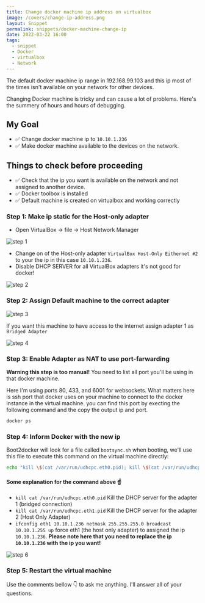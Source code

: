 ```yaml
---
title: Change docker machine ip address on virtualbox
image: /covers/change-ip-address.png
layout: Snippet
permalink: snippets/docker-machine-change-ip
date: 2022-03-22 16:00
tags:
  - snippet
  - Docker
  - virtualbox
  - Network
---
```


The default docker machine ip range in 192.168.99.103 and this ip most of the times isn't available on your network for other devices.

Changing Docker machine is tricky and can cause a lot of problems. Here's the summery of hours and hours of debugging.

## My Goal

- ✅ Change docker machine ip to `10.10.1.236`
- ✅ Make docker machine available to the devices on the network.

## Things to check before proceeding

- ✅ Check that the ip you want is available on the network and not assigned to another device.
- ✅ Docker toolbox is installed
- ✅ Default machine is created on virtualbox and working correctly

### Step 1: Make ip static for the Host-only adapter

- Open VirtualBox -> file -> Host Network Manager

![step 1](/uploads/change-docker-ip/1.png)

- Change on of the Host-only adapter `VirtualBox Host-Only Eithernet #2` to your the ip in this case `10.10.1.236`.
- Disable DHCP SERVER for all VirtualBox adapters it's not good for docker!

![step 2](/uploads/change-docker-ip/2.png)

### Step 2: Assign Default machine to the correct adapter

![step 3](/uploads/change-docker-ip/3.png)

If you want this machine to have access to the internet assign adapter 1 as `Bridged Adapter`

![step 4](/uploads/change-docker-ip/5.png)

### Step 3: Enable Adapter as NAT to use port-farwarding

**Warning this step is too manual!** You need to list all port you'll be using in that docker machine.

Here I'm using ports 80, 433, and 6001 for websockets. What matters here is ssh port that docker uses on your machine to connect to the docker instance in the virtual machine. you can find this port by execting the following command and the copy the output ip and port.

```sh
docker ps
```

### Step 4: Inform Docker with the new ip

Boot2docker will look for a file called `bootsync.sh` when booting, we'll use this file to execute this command on the virtual machine directly:

```bash
echo "kill \$(cat /var/run/udhcpc.eth0.pid); kill \$(cat /var/run/udhcpc.eth1.pid); ifconfig eth1 10.10.1.236 netmask 255.255.255.0 broadcast 10.10.1.255 up" | sudo tee /var/lib/boot2docker/bootsync.sh > /dev/null
```

#### Some explanation for the command above ☝

- `kill cat /var/run/udhcpc.eth0.pid` Kill the DHCP server for the adapter 1 (bridged connection)
- `kill cat /var/run/udhcpc.eth1.pid` Kill the DHCP server for the adapter 2 (Host Only Adapter)
- `ifconfig eth1 10.10.1.236 netmask 255.255.255.0 broadcast 10.10.1.255 up` force eth1 (the host only adapter) to assigned the ip `10.10.1.236`. **Please note here that you need to replace the ip `10.10.1.236` with the ip you want!**

![step 6](/uploads/change-docker-ip/6.png)

### Step 5: Restart the virtual machine

Use the comments bellow 👇 to ask me anything. I'll answer all of your questions.
